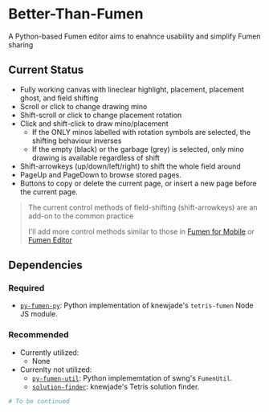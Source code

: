 # Better-Than-Fumen

A Python-based Fumen editor aims to enahnce usability and simplify Fumen sharing

## Current Status

- Fully working canvas with lineclear highlight, placement, placement ghost, and field shifting
- Scroll or click to change drawing mino
- Shift-scroll or click to change placement rotation
- Click and shift-click to draw mino/placement
	- If the ONLY minos labelled with rotation symbols are selected, the shifting behaviour inverses
	- If the empty (black) or the garbage (grey) is selected, only mino drawing is available regardless of shift
- Shift-arrowkeys (up/down/left/right) to shift the whole field around
- PageUp and PageDown to browse stored pages.
- Buttons to copy or delete the current page, or insert a new page before the current page.

> The current control methods of field-shifting (shift-arrowkeys) are an add-on to the common practice
> 
> I'll add more control methods similar to those in [Fumen for Mobile](https://knewjade.github.io/fumen-for-mobile/) or [Fumen Editor](fumen.zui.jp/)

## Dependencies

### Required

- [`py-fumen-py`](https://github.com/OctupusTea/py-fumen-py): Python implementation of knewjade's `tetris-fumen` Node JS module.

### Recommended

- Currently utilized:
	- None
- Currenlty not utilized:
	- [`py-fumen-util`](https://github.com/OctupusTea/py-fumen-util): Python implememtation of swng's `FumenUtil`.
	- [`solution-finder`](https://github.com/knewjade/solution-finder/): knewjade's Tetris solution finder.

```Python
# To be continued
```
